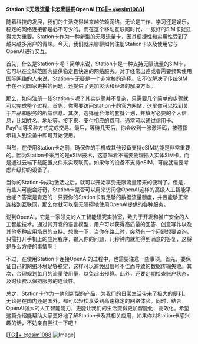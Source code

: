 **Station卡无限流量卡怎麽註冊OpenAI [[TG💪+ @esim1088](https://t.me/s/esim1088)]**

随着科技的发展，我们的生活变得越来越依赖网络。无论是工作、学习还是娱乐，稳定的网络连接都是必不可少的。而在这个移动互联网时代，一张好的SIM卡就显得尤为重要。Station卡作为一种新型的无限流量卡，因其便捷性和实用性受到了越来越多用户的青睐。今天，我们就来聊聊如何注册Station卡以及使用它与OpenAI进行交互。

首先，什么是Station卡呢？简单来说，Station卡是一种支持无限流量的SIM卡，它可以在全球范围内提供稳定且快速的网络服务。对于经常出差或者需要频繁使用国际网络的人来说，Station卡无疑是一个非常棒的选择。它不仅解决了传统SIM卡在不同国家更换的问题，还提供了更加灵活和经济的解决方案。

那么，如何注册一张Station卡呢？其实步骤并不复杂，只需要几个简单的步骤就可以完成整个过程。首先，你需要访问Station卡的官方网站，这里你可以找到关于产品和服务的所有信息。其次，选择适合你的套餐计划，并填写必要的个人信息，比如姓名、地址等。接下来，支付相应的费用，通常可以通过信用卡、PayPal等多种方式完成交易。最后，等待几天后，你会收到一张激活码，按照指示输入到设备中即可开始使用。

当然，在使用Station卡之前，确保你的手机或其他设备支持eSIM功能是非常重要的。因为Station卡采用的是eSIM技术，这意味着不需要物理插入实体SIM卡，而是通过云端下载配置文件来实现联网。如果你的设备不支持eSIM，可能就需要考虑升级你的设备了。

当你的Station卡成功激活之后，就可以开始享受无限流量带来的便利了。但是，有些人可能会好奇，Station卡是否可以用来访问像OpenAI这样的高级人工智能平台呢？答案是肯定的！只要你的Station卡有足够的数据流量额度，并且能够正常连接到互联网，那么你就可以毫无障碍地使用OpenAI提供的各种服务。

说到OpenAI，它是一家领先的人工智能研究实验室，致力于开发和推广安全的人工智能技术。通过其开发的语言模型，用户可以获得高质量的回答、创意写作以及其他多种应用场景的支持。想象一下，当你在路上时，突然有一个问题想要咨询，只需打开手机上的应用程序，输入你的问题，几秒钟内就能得到满意的答复，这将是多么方便的事情啊！

不过，在使用Station卡连接OpenAI的过程中，也需要注意一些事项。首先，要保证自己的网络环境足够稳定，这样可以避免因信号不佳而导致的数据传输失败。其次，合理规划每月的流量使用量，以免超出预算。此外，还要定期检查账户状态，及时续费以保持服务的连续性。

总之，Station卡作为一款创新型的产品，为我们的日常生活带来了极大的便利。无论是在国内还是国外，都可以轻松享受到高速稳定的网络体验。同时，结合OpenAI强大的人工智能能力，更能让我们的生活变得更加智能化、高效化。希望这篇介绍能帮助大家更好地了解Station卡及其相关应用，如果你对Station卡感兴趣的话，不妨亲自尝试一下吧！

[[TG💪+ @esim1088](https://t.me/s/esim1088) ![Image](https://i.postimg.cc/4NQfJmqS/Snipaste-2025-05-13-00-14-12.png)]